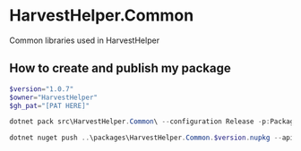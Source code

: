 # HarvestHelper.Common

Common libraries used in HarvestHelper

## How to create and publish my package
```powershell
$version="1.0.7"
$owner="HarvestHelper" 
$gh_pat="[PAT HERE]"

dotnet pack src\HarvestHelper.Common\ --configuration Release -p:PackageVersion=$version -p:RepositoryUrl=https://github.com/$owner/HarvestHelper.Common -o ..\packages

dotnet nuget push ..\packages\HarvestHelper.Common.$version.nupkg --api-key $gh_pat --source "github" 
```

